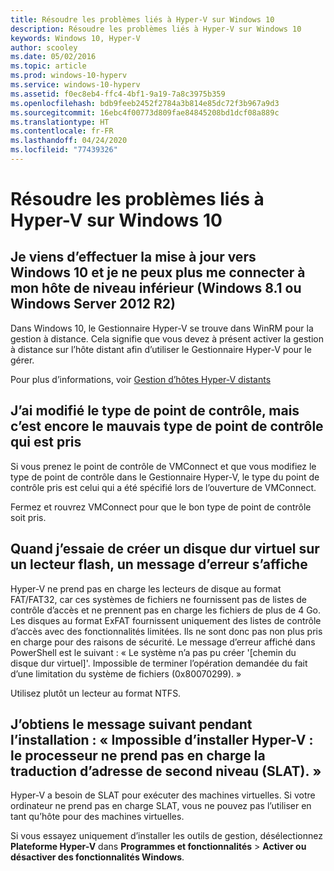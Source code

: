```yaml
---
title: Résoudre les problèmes liés à Hyper-V sur Windows 10
description: Résoudre les problèmes liés à Hyper-V sur Windows 10
keywords: Windows 10, Hyper-V
author: scooley
ms.date: 05/02/2016
ms.topic: article
ms.prod: windows-10-hyperv
ms.service: windows-10-hyperv
ms.assetid: f0ec8eb4-ffc4-4bf1-9a19-7a8c3975b359
ms.openlocfilehash: bdb9feeb2452f2784a3b814e85dc72f3b967a9d3
ms.sourcegitcommit: 16ebc4f00773d809fae84845208bd1dcf08a889c
ms.translationtype: HT
ms.contentlocale: fr-FR
ms.lasthandoff: 04/24/2020
ms.locfileid: "77439326"
---
```

# <a name="troubleshoot-hyper-v-on-windows-10"></a>Résoudre les problèmes liés à Hyper-V sur Windows 10

## <a name="i-updated-to-windows-10-and-now-i-cant-connect-to-my-downlevel-windows-81-or-server-2012-r2-host"></a>Je viens d’effectuer la mise à jour vers Windows 10 et je ne peux plus me connecter à mon hôte de niveau inférieur (Windows 8.1 ou Windows Server 2012 R2)
Dans Windows 10, le Gestionnaire Hyper-V se trouve dans WinRM pour la gestion à distance.  Cela signifie que vous devez à présent activer la gestion à distance sur l’hôte distant afin d’utiliser le Gestionnaire Hyper-V pour le gérer.

Pour plus d’informations, voir [Gestion d’hôtes Hyper-V distants](https://docs.microsoft.com/windows-server/virtualization/hyper-v/manage/Remotely-manage-Hyper-V-hosts)

## <a name="i-changed-the-checkpoint-type-but-it-is-still-taking-the-wrong-type-of-checkpoint"></a>J’ai modifié le type de point de contrôle, mais c’est encore le mauvais type de point de contrôle qui est pris
Si vous prenez le point de contrôle de VMConnect et que vous modifiez le type de point de contrôle dans le Gestionnaire Hyper-V, le type du point de contrôle pris est celui qui a été spécifié lors de l’ouverture de VMConnect.

Fermez et rouvrez VMConnect pour que le bon type de point de contrôle soit pris.

## <a name="when-i-try-to-create-a-virtual-hard-disk-on-a-flash-drive-an-error-message-is-displayed"></a>Quand j’essaie de créer un disque dur virtuel sur un lecteur flash, un message d’erreur s’affiche
Hyper-V ne prend pas en charge les lecteurs de disque au format FAT/FAT32, car ces systèmes de fichiers ne fournissent pas de listes de contrôle d’accès et ne prennent pas en charge les fichiers de plus de 4 Go. Les disques au format ExFAT fournissent uniquement des listes de contrôle d’accès avec des fonctionnalités limitées. Ils ne sont donc pas non plus pris en charge pour des raisons de sécurité.
Le message d’erreur affiché dans PowerShell est le suivant : « Le système n’a pas pu créer '\[chemin du disque dur virtuel\]'. Impossible de terminer l’opération demandée du fait d’une limitation du système de fichiers (0x80070299). »

Utilisez plutôt un lecteur au format NTFS. 

## <a name="i-get-this-message-when-i-try-to-install-hyper-v-cannot-be-installed-the-processor-does-not-support-second-level-address-translation-slat"></a>J’obtiens le message suivant pendant l’installation : « Impossible d’installer Hyper-V : le processeur ne prend pas en charge la traduction d’adresse de second niveau (SLAT). »
Hyper-V a besoin de SLAT pour exécuter des machines virtuelles. Si votre ordinateur ne prend pas en charge SLAT, vous ne pouvez pas l’utiliser en tant qu’hôte pour des machines virtuelles.

Si vous essayez uniquement d’installer les outils de gestion, désélectionnez **Plateforme Hyper-V** dans **Programmes et fonctionnalités** > **Activer ou désactiver des fonctionnalités Windows**.
